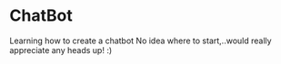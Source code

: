 # ChatBot
Learning how to create a chatbot
No idea where to start,..would really appreciate any heads up! :)
